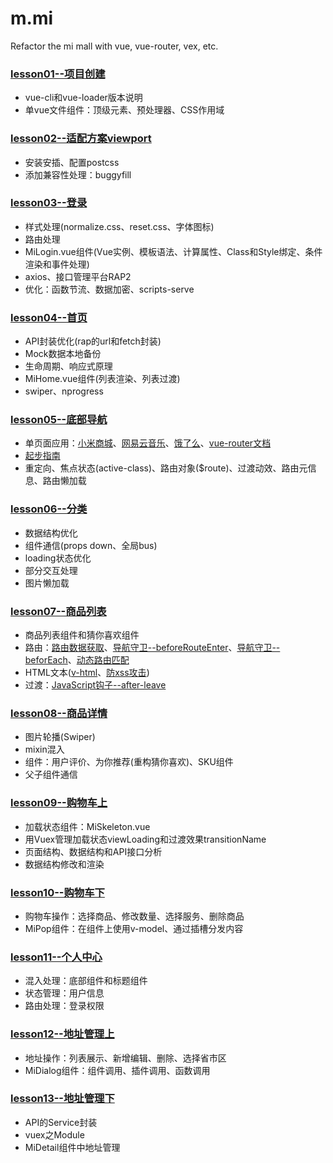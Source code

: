 # m.mi
Refactor the mi mall with vue, vue-router, vex, etc.

### [lesson01--项目创建](https://github.com/tonyfree/m.mi/tree/lesson01)
+ vue-cli和vue-loader版本说明
+ 单vue文件组件：顶级元素、预处理器、CSS作用域

### [lesson02--适配方案viewport](https://github.com/tonyfree/m.mi/tree/lesson02)
+ 安装安插、配置postcss
+ 添加兼容性处理：buggyfill

### [lesson03--登录](https://github.com/tonyfree/m.mi/tree/lesson03)
+ 样式处理(normalize.css、reset.css、字体图标)
+ 路由处理
+ MiLogin.vue组件(Vue实例、模板语法、计算属性、Class和Style绑定、条件渲染和事件处理)
+ axios、接口管理平台RAP2
+ 优化：函数节流、数据加密、scripts-serve

### [lesson04--首页](https://github.com/tonyfree/m.mi/tree/lesson04)
+ API封装优化(rap的url和fetch封装)
+ Mock数据本地备份
+ 生命周期、响应式原理
+ MiHome.vue组件(列表渲染、列表过渡)
+ swiper、nprogress

### [lesson05--底部导航](https://github.com/tonyfree/m.mi/tree/lesson05)
+ 单页面应用：[小米商城](https://m.mi.com/)、[网易云音乐](https://music.163.com/)、[饿了么](https://www.ele.me)、[vue-router文档](https://router.vuejs.org/zh/)
+ [起步指南](https://router.vuejs.org/zh/guide/#html)
+ 重定向、焦点状态(active-class)、路由对象($route)、过渡动效、路由元信息、路由懒加载

### [lesson06--分类](https://github.com/tonyfree/m.mi/tree/lesson06)
+ 数据结构优化
+ 组件通信(props down、全局bus)
+ loading状态优化
+ 部分交互处理
+ 图片懒加载

### [lesson07--商品列表](https://github.com/tonyfree/m.mi/tree/lesson07)
+ 商品列表组件和猜你喜欢组件
+ 路由：[路由数据获取](https://router.vuejs.org/zh/guide/advanced/data-fetching.html)、[导航守卫--beforeRouteEnter](https://router.vuejs.org/zh/guide/advanced/navigation-guards.html)、[导航守卫--beforEach](https://router.vuejs.org/zh/guide/advanced/navigation-guards.html)、[动态路由匹配](https://router.vuejs.org/zh/guide/essentials/dynamic-matching.html)
+ HTML文本([v-html](https://cn.vuejs.org/v2/guide/syntax.html#%E5%8E%9F%E5%A7%8B-HTML)、[防xss攻击](https://github.com/cure53/DOMPurify))
+ 过渡：[JavaScript钩子--after-leave](https://cn.vuejs.org/v2/guide/transitions.html#JavaScript-%E9%92%A9%E5%AD%90)

### [lesson08--商品详情](https://github.com/tonyfree/m.mi/tree/lesson08)
+ 图片轮播(Swiper)
+ mixin混入
+ 组件：用户评价、为你推荐(重构猜你喜欢)、SKU组件
+ 父子组件通信

### [lesson09--购物车上](https://github.com/tonyfree/m.mi/tree/lesson09)
+ 加载状态组件：MiSkeleton.vue
+ 用Vuex管理加载状态viewLoading和过渡效果transitionName
+ 页面结构、数据结构和API接口分析
+ 数据结构修改和渲染

### [lesson10--购物车下](https://github.com/tonyfree/m.mi/tree/lesson10)
+ 购物车操作：选择商品、修改数量、选择服务、删除商品
+ MiPop组件：在组件上使用v-model、通过插槽分发内容

### [lesson11--个人中心](https://github.com/tonyfree/m.mi/tree/lesson11)
+ 混入处理：底部组件和标题组件
+ 状态管理：用户信息
+ 路由处理：登录权限

### [lesson12--地址管理上](https://github.com/tonyfree/m.mi/tree/lesson12)
+ 地址操作：列表展示、新增编辑、删除、选择省市区
+ MiDialog组件：组件调用、插件调用、函数调用

### [lesson13--地址管理下](https://github.com/tonyfree/m.mi/tree/lesson13)
+ API的Service封装
+ vuex之Module
+ MiDetail组件中地址管理